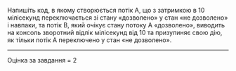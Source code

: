 Напишіть код, в якому створюється потік А, що з затримкою в 10 мілісекунд переключається зі стану «дозволено» у стан «не дозволено» і навпаки, та потік В, який очікує стану потоку А «дозволено», виводить на консоль зворотний відлік  мілісекунд від 10 та призупиняє свою дію, як тільки потік А переключено у стан «не дозволено».

---
Оцінка за завдання = 2 